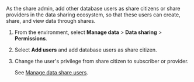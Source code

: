 As the share admin, add other database users as share citizens or share providers in the data sharing ecosystem, so that these users can create, share, and view data through shares.

1.  From the environment, select **Manage data** > **Data sharing** > **Permissions**.


1.  Select **Add users** and add database users as share citizen.


1.  Change the user's privilege from share citizen to subscriber or provider.

    See [Manage data share users](hdx1681040827922.md).


